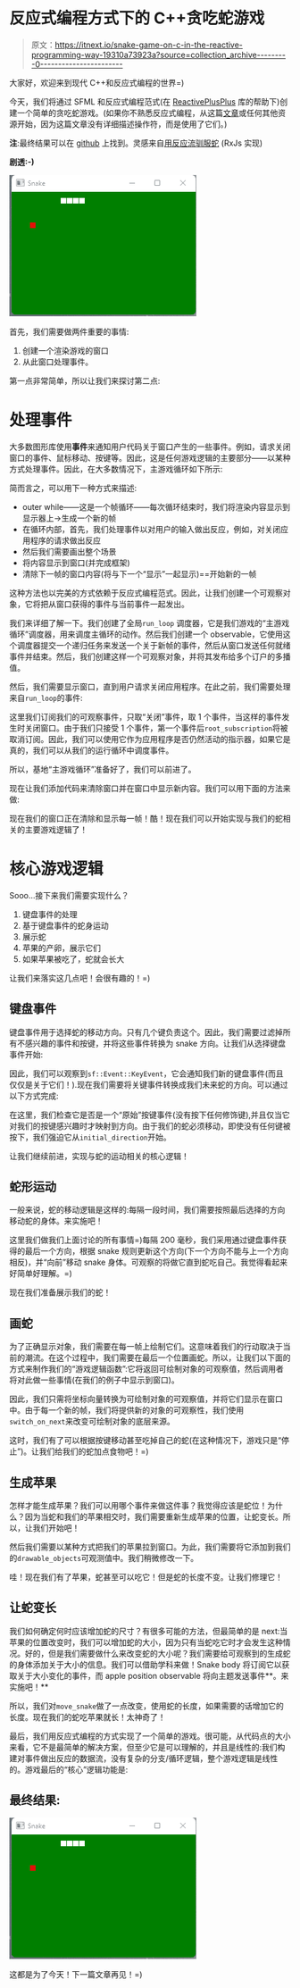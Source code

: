 # 反应式编程方式下的 C++贪吃蛇游戏

> 原文：<https://itnext.io/snake-game-on-c-in-the-reactive-programming-way-19310a73923a?source=collection_archive---------0----------------------->

大家好，欢迎来到现代 C++和反应式编程的世界=)

今天，我们将通过 SFML 和反应式编程范式(在 [ReactivePlusPlus](https://github.com/victimsnino/ReactivePlusPlus) 库的帮助下)创建一个简单的贪吃蛇游戏。(如果你不熟悉反应式编程，从这篇[文章](https://medium.com/@victimsnino/what-is-actually-reactive-programming-in-modern-c-part-1-base-929355ac2901?source=friends_link&sk=59986e68b0688469c65ca0c757bbfd89)或任何其他资源开始，因为这篇文章没有详细描述操作符，而是使用了它们。)

**注**:最终结果可以在 [github](https://github.com/victimsnino/ReactivePlusPlus/tree/main/src/samples/sfml/snake) 上找到。灵感来自[用反应流驯服蛇](https://blog.thoughtram.io/rxjs/2017/08/24/taming-snakes-with-reactive-streams.html) (RxJs 实现)

**剧透:-)**

![](img/f243ff4e10140edb4b75e08fbb7b62ee.png)

首先，我们需要做两件重要的事情:

1.  创建一个渲染游戏的窗口
2.  从此窗口处理事件。

第一点非常简单，所以让我们来探讨第二点:

# 处理事件

大多数图形库使用**事件**来通知用户代码关于窗口产生的一些事件。例如，请求关闭窗口的事件、鼠标移动、按键等。因此，这是任何游戏逻辑的主要部分——以某种方式处理事件。因此，在大多数情况下，主游戏循环如下所示:

简而言之，可以用下一种方式来描述:

*   outer while——这是一个帧循环——每次循环结束时，我们将渲染内容显示到显示器上→生成一个新的帧
*   在循环内部，首先，我们处理事件以对用户的输入做出反应，例如，对关闭应用程序的请求做出反应
*   然后我们需要画出整个场景
*   将内容显示到窗口(并完成框架)
*   清除下一帧的窗口内容(将与下一个“显示”一起显示)==开始新的一帧

这种方法也以完美的方式依赖于反应式编程范式。因此，让我们创建一个可观察对象，它将把从窗口获得的事件与当前事件一起发出。

我们来详细了解一下。我们创建了全局`run_loop` 调度器，它是我们游戏的“主游戏循环”调度器，用来调度主循环的动作。然后我们创建一个 observable，它使用这个调度器提交一个递归任务来发送一个关于新帧的事件，然后从窗口发送任何就绪事件并结束。然后，我们创建这样一个可观察对象，并将其发布给多个订户的多播值。

然后，我们需要显示窗口，直到用户请求关闭应用程序。在此之前，我们需要处理来自`run_loop`的事件:

这里我们订阅我们的可观察事件，只取“关闭”事件，取 1 个事件，当这样的事件发生时关闭窗口。由于我们只接受 1 个事件，第一个事件后`root_subscription`将被取消订阅。因此，我们可以使用它作为应用程序是否仍然活动的指示器，如果它是真的，我们可以从我们的运行循环中调度事件。

所以，基地“主游戏循环”准备好了，我们可以前进了。

现在让我们添加代码来清除窗口并在窗口中显示新内容。我们可以用下面的方法来做:

现在我们的窗口正在清除和显示每一帧！酷！现在我们可以开始实现与我们的蛇相关的主要游戏逻辑了！

# 核心游戏逻辑

Sooo…接下来我们需要实现什么？

1.  键盘事件的处理
2.  基于键盘事件的蛇身运动
3.  展示蛇
4.  苹果的产卵，展示它们
5.  如果苹果被吃了，蛇就会长大

让我们来落实这几点吧！会很有趣的！=)

## 键盘事件

键盘事件用于选择蛇的移动方向。只有几个键负责这个。因此，我们需要过滤掉所有不感兴趣的事件和按键，并将这些事件转换为 snake 方向。让我们从选择键盘事件开始:

因此，我们可以观察到`sf::Event::KeyEvent`，它会通知我们新的键盘事件(而且仅仅是关于它们！).现在我们需要将关键事件转换成我们未来蛇的方向。可以通过以下方式完成:

在这里，我们检查它是否是一个“原始”按键事件(没有按下任何修饰键),并且仅当它对我们的按键感兴趣时才映射到方向。由于我们的蛇必须移动，即使没有任何键被按下，我们强迫它从`initial_direction`开始。

让我们继续前进，实现与蛇的运动相关的核心逻辑！

## 蛇形运动

一般来说，蛇的移动逻辑是这样的:每隔一段时间，我们需要按照最后选择的方向移动蛇的身体。来实施吧！

这里我们做我们上面讨论的所有事情=)每隔 200 毫秒，我们采用通过键盘事件获得的最后一个方向，根据 snake 规则更新这个方向(下一个方向不能与上一个方向相反)，并“向前”移动 snake 身体。可观察的将做它直到蛇吃自己。我觉得看起来好简单好理解。=)

现在我们准备展示我们的蛇！

## 画蛇

为了正确显示对象，我们需要在每一帧上绘制它们。这意味着我们的行动取决于当前的潮流。在这个过程中，我们需要在最后一个位置画蛇。所以，让我们以下面的方式来制作我们的“游戏逻辑函数”:它将返回可绘制对象的可观察值，然后调用者将对此做一些事情(在我们的例子中显示到窗口)。

因此，我们只需将坐标向量转换为可绘制对象的可观察值，并将它们显示在窗口中。由于每一个新的帧，我们将提供新的对象的可观察性，我们使用`switch_on_next`来改变可绘制对象的底层来源。

这时，我们有了可以根据按键移动甚至吃掉自己的蛇(在这种情况下，游戏只是“停止”)。让我们给我们的蛇加点食物吧！=)

## 生成苹果

怎样才能生成苹果？我们可以用哪个事件来做这件事？我觉得应该是蛇位！为什么？因为当蛇和我们的苹果相交时，我们需要重新生成苹果的位置，让蛇变长。所以，让我们开始吧！

然后我们需要以某种方式把我们的苹果拉到窗口。为此，我们需要将它添加到我们的`drawable_objects`可观测值中。我们稍微修改一下。

哇！现在我们有了苹果，蛇甚至可以吃它！但是蛇的长度不变。让我们修理它！

## 让蛇变长

我们如何确定何时应该增加蛇的尺寸？有很多可能的方法，但最简单的是 next:当苹果的位置改变时，我们可以增加蛇的大小，因为只有当蛇吃它时才会发生这种情况。好的，但是我们需要做什么来改变蛇的大小呢？我们需要给可观察到的生成蛇的身体添加关于大小的信息。我们可以借助学科来做！Snake body 将订阅它以获取关于大小变化的事件，而 apple position observable 将向主题发送事件**。来实施吧！**

所以，我们对`move_snake`做了一点改变，使用蛇的长度，如果需要的话增加它的长度。现在我们的蛇吃苹果就长！太神奇了！

最后，我们用反应式编程的方式实现了一个简单的游戏。很可能，从代码点的大小来看，它不是最简单的解决方案，但至少它是可以理解的，并且是线性的:我们构建对事件做出反应的数据流，没有复杂的分支/循环逻辑，整个游戏逻辑是线性的。游戏最后的“核心”逻辑功能是:

## 最终结果:

![](img/f243ff4e10140edb4b75e08fbb7b62ee.png)

这都是为了今天！下一篇文章再见！=)